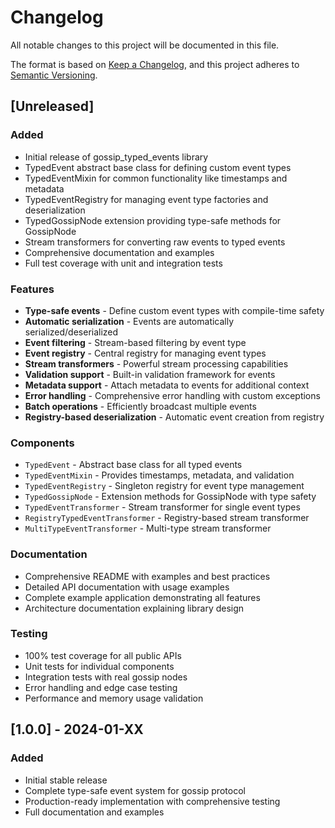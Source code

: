 # Changelog

All notable changes to this project will be documented in this file.

The format is based on [Keep a Changelog](https://keepachangelog.com/en/1.0.0/),
and this project adheres to [Semantic Versioning](https://semver.org/spec/v2.0.0.html).

## [Unreleased]

### Added
- Initial release of gossip_typed_events library
- TypedEvent abstract base class for defining custom event types
- TypedEventMixin for common functionality like timestamps and metadata
- TypedEventRegistry for managing event type factories and deserialization
- TypedGossipNode extension providing type-safe methods for GossipNode
- Stream transformers for converting raw events to typed events
- Comprehensive documentation and examples
- Full test coverage with unit and integration tests

### Features
- **Type-safe events** - Define custom event types with compile-time safety
- **Automatic serialization** - Events are automatically serialized/deserialized
- **Event filtering** - Stream-based filtering by event type
- **Event registry** - Central registry for managing event types
- **Stream transformers** - Powerful stream processing capabilities
- **Validation support** - Built-in validation framework for events
- **Metadata support** - Attach metadata to events for additional context
- **Error handling** - Comprehensive error handling with custom exceptions
- **Batch operations** - Efficiently broadcast multiple events
- **Registry-based deserialization** - Automatic event creation from registry

### Components
- `TypedEvent` - Abstract base class for all typed events
- `TypedEventMixin` - Provides timestamps, metadata, and validation
- `TypedEventRegistry` - Singleton registry for event type management
- `TypedGossipNode` - Extension methods for GossipNode with type safety
- `TypedEventTransformer` - Stream transformer for single event types
- `RegistryTypedEventTransformer` - Registry-based stream transformer
- `MultiTypeEventTransformer` - Multi-type stream transformer

### Documentation
- Comprehensive README with examples and best practices
- Detailed API documentation with usage examples
- Complete example application demonstrating all features
- Architecture documentation explaining library design

### Testing
- 100% test coverage for all public APIs
- Unit tests for individual components
- Integration tests with real gossip nodes
- Error handling and edge case testing
- Performance and memory usage validation

## [1.0.0] - 2024-01-XX

### Added
- Initial stable release
- Complete type-safe event system for gossip protocol
- Production-ready implementation with comprehensive testing
- Full documentation and examples